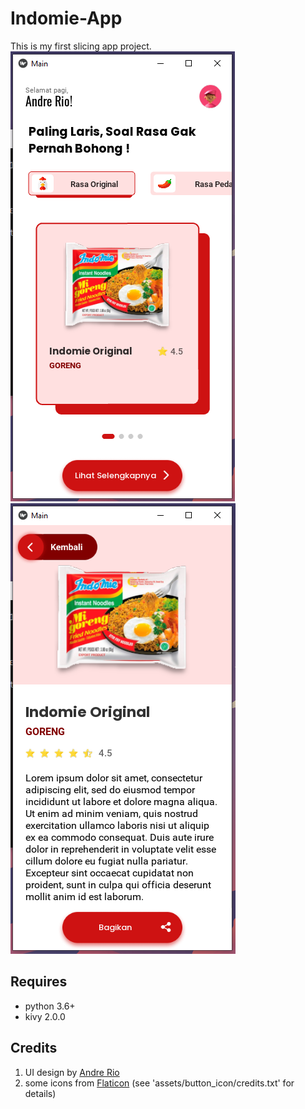 # Indomie-App
This is my first slicing app project.
![Preview](/preview/image1.png)![Preview](/preview/image2.png)
## Requires
- python 3.6+
- kivy 2.0.0
## Credits
1. UI design by [Andre Rio](https://github.com/andregans)
2. some icons from [Flaticon](https://www.flaticon.com/) (see 'assets/button_icon/credits.txt' for details)
